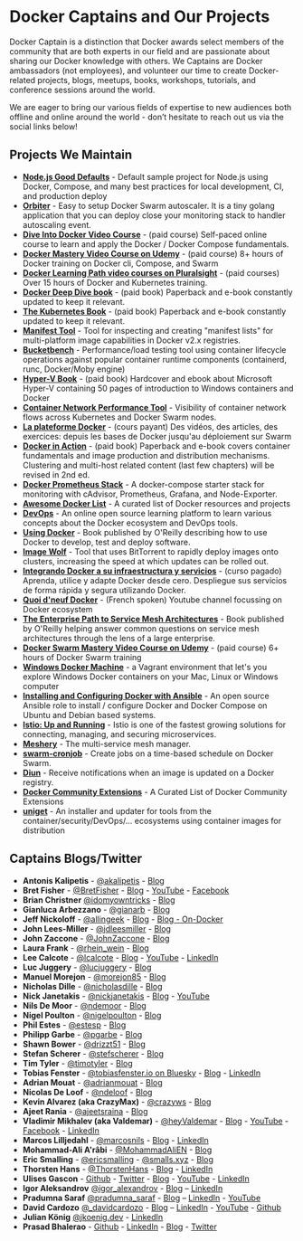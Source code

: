 # Docker Captains and Our Projects

Docker Captain is a distinction that Docker awards select members of the community that are both experts
in our field and are passionate about sharing our Docker knowledge with others. We Captains are Docker
ambassadors (not employees), and volunteer our time to create Docker-related projects, blogs, meetups,
books, workshops, tutorials, and conference sessions around the world.

We are eager to bring our various fields of expertise to new audiences both offline and online
around the world - don’t hesitate to reach out us via the social links below!

## Projects We Maintain

  - [**Node.js Good Defaults**](https://github.com/BretFisher/node-docker-good-defaults) - Default sample
  project for Node.js using Docker, Compose, and many best practices for local development, CI, and production deploy
  - [**Orbiter**](https://github.com/gianarb/orbiter) - Easy to setup Docker Swarm autoscaler. It is a tiny golang application that you can deploy close your monitoring stack to handler autoscaling event.
  - [**Dive Into Docker Video Course**](https://diveintodocker.com) - (paid course) Self-paced online course to learn and apply the Docker / Docker Compose fundamentals.
  - [**Docker Mastery Video Course on Udemy**](https://bretfisher.com/dockermastery) - (paid course) 8+ hours of Docker training on Docker cli, Compose, and Swarm
  - [**Docker Learning Path video courses on Pluralsight**](https://www.pluralsight.com/paths/docker) - (paid courses) Over 15 hours of Docker and Kubernetes training.
  - [**Docker Deep Dive book**](https://www.amazon.com/Docker-Deep-Dive-Nigel-Poulton/dp/1521822808/ref=sr_1_1?ie=UTF8&qid=1508709727&sr=8-1&keywords=docker+deep+dive) - (paid book) Paperback and e-book constantly updated to keep it relevant.
  - [**The Kubernetes Book**](https://www.amazon.com/Kubernetes-Book-Nigel-Poulton/dp/1521823634/ref=sr_1_3?s=books&ie=UTF8&qid=1508709840&sr=1-3&keywords=kubernetes) - (paid book) Paperback and e-book constantly updated to keep it relevant.
  - [**Manifest Tool**](https://github.com/estesp/manifest-tool) - Tool for inspecting and creating "manifest lists" for multi-platform image capabilities in Docker v2.x registries.
  - [**Bucketbench**](https://github.com/estesp/bucketbench) - Performance/load testing tool using container lifecycle operations against popular container runtime components (containerd, runc, Docker/Moby engine)
  - [**Hyper-V Book**](https://www.rheinwerk-verlag.de/microsoft-hyper-v_4229/) - (paid book) Hardcover and ebook about Microsoft Hyper-V containing 50 pages of introduction to Windows containers and Docker
  - [**Container Network Performance Tool**](https://github.com/solarwinds/containers/tree/master/cnpt) - Visibility of container network flows across Kubernetes and Docker Swarm nodes.
  - [**La plateforme Docker**](https://www.udemy.com/la-plateforme-docker/) - (cours payant) Des vidéos, des articles, des exercices: depuis les bases de Docker jusqu'au déploiement sur Swarm
  - [**Docker in Action**](https://www.amazon.com/Docker-Action-Jeff-Nickoloff/dp/1633430235) - (paid book) Paperback and e-book covers container fundamentals and image production and distribution mechanisms. Clustering and multi-host related content (last few chapters) will be revised in 2nd ed.
  - [**Docker Prometheus Stack**](https://github.com/vegasbrianc/prometheus) - A docker-compose starter stack for monitoring with cAdvisor, Prometheus, Grafana, and Node-Exporter.
  - [**Awesome Docker List**](https://github.com/veggiemonk/awesome-docker) - A curated list of Docker resources and projects
  - [**DevOps**](https://github.com/Pradumnasaraf/DevOps) - An online open source learning platform to learn various concepts about the Docker ecosystem and DevOps tools.
  - [**Using Docker**](http://shop.oreilly.com/product/0636920035671.do) - Book published by O'Reilly describing how to use Docker to develop, test and deploy software.
  - [**Image Wolf**](https://github.com/ContainerSolutions/ImageWolf) - Tool that uses BitTorrent to rapidly deploy images onto clusters, increasing the speed at which updates can be rolled out.
  - [**Integrando Docker a su infraestructura y servicios**](https://www.udemy.com/integrando-docker-a-su-infraestrucutra-y-servicios) - (curso pagado) Aprenda, utilice y adapte Docker desde cero. Despliegue sus servicios de forma rápida y segura utilizando Docker.
  - [**Quoi d'neuf Docker**](https://www.youtube.com/c/quoideneufdocker) - (French spoken) Youtube channel focussing on Docker ecosystem
  - [**The Enterprise Path to Service Mesh Architectures**](https://blog.gingergeek.com/2018/08/now-available-the-enterprise-path-to-service-mesh-architectures/) - Book published by O'Reilly helping answer common questions on service mesh architectures through the lens of a large enterprise.
  - [**Docker Swarm Mastery Video Course on Udemy**](https://bretfisher.com/dockerswarmmastery) - (paid course) 6+ hours of Docker Swarm training
  - [**Windows Docker Machine**](https://github.com/StefanScherer/windows-docker-machine) - a Vagrant environment that let's you explore Windows Docker containers on your Mac, Linux or Windows computer
  - [**Installing and Configuring Docker with Ansible**](https://github.com/nickjj/ansible-docker) - An open source Ansible role to install / configure Docker and Docker Compose on Ubuntu and Debian based systems.
  - [**Istio: Up and Running**](https://layer5.io/books/istio-up-and-running) - Istio is one of the fastest growing solutions for connecting, managing, and securing microservices.
  - [**Meshery**](https://layer5.io/meshery) - The multi-service mesh manager.
  - [**swarm-cronjob**](https://github.com/crazy-max/swarm-cronjob) - Create jobs on a time-based schedule on Docker Swarm.
  - [**Diun**](https://github.com/crazy-max/diun) - Receive notifications when an image is updated on a Docker registry.
  - [**Docker Community Extensions**](https://github.com/collabnix/docker-community-extensions) - A Curated List of Docker Community Extensions
  - [**uniget**](https://uniget.dev) - An installer and updater for tools from the container/security/DevOps/... ecosystems using container images for distribution

## Captains Blogs/Twitter
  - **Antonis Kalipetis** - [@akalipetis](https://twitter.com/akalipetis) - [Blog](https://www.akalipetis.com)
  - **Bret Fisher** - [@BretFisher](https://twitter.com/bretfisher) - [Blog](https://www.bretfisher.com) - [YouTube](https://www.youtube.com/c/BretFisherITPro) - [Facebook](https://www.facebook.com/bretfisher.devops)
  - **Brian Christner** [@idomyowntricks](https://twitter.com/idomyowntricks) - [Blog](https://brianchristner.io)
  - **Gianluca Arbezzano** - [@gianarb](https://twitter.com/gianarb) - [Blog](https://gianarb.it)
  - **Jeff Nickoloff** - [@allingeek](https://twitter.com/allingeek) - [Blog](https://medium.com/@allingeek) - [Blog - On-Docker](https://medium.com/on-docker)
  - **John Lees-Miller** - [@jdleesmiller](https://twitter.com/jdleesmiller) - [Blog](http://jdlm.info/)
  - **John Zaccone** - [@JohnZaccone](https://twitter.com/JohnZaccone) - [Blog](http://johnzaccone.io)
  - **Laura Frank** - [@rhein_wein](https://twitter.com/rhein_wein) - [Blog](https://blog.codeship.com/author/laurafrank/)
  - **Lee Calcote** - [@lcalcote](https://twitter.com/lcalcote) - [Blog](https://gingergeek.com) - [YouTube](https://www.youtube.com/watch?v=Wcn4Ji__DCA&list=PLYjO73_1efChX9NuRaU7WocTbgrfvCoPE) - [LinkedIn](https://linkedin.com/in/leecalcote)
  - **Luc Juggery** - [@lucjuggery](https://twitter.com/lucjuggery) - [Blog](https://medium.com/lucjuggery)
  - **Manuel Morejon** - [@morejon85](https://twitter.com/morejon85) - [Blog](http://mmorejon.github.io)
  - **Nicholas Dille** - [@nicholasdille](https://twitter.com/nicholasdille) - [Blog](http://dille.name)
  - **Nick Janetakis** - [@nickjanetakis](https://twitter.com/nickjanetakis) - [Blog](https://nickjanetakis.com) - [YouTube](https://www.youtube.com/c/nickjanetakis)
  - **Nils De Moor** - [@ndemoor](https://twitter.com/ndemoor) - [Blog](https://cntnr.io)
  - **Nigel Poulton** - [@nigelpoulton](https://twitter.com/nigelpoulton) - [Blog](http://nigelpoulton.com)
  - **Phil Estes** - [@estesp](https://twitter.com/estesp) - [Blog](https://integratedcode.us)
  - **Philipp Garbe** - [@pgarbe](https://twitter.com/pgarbe) - [Blog](http://garbe.io)
  - **Shawn Bower** - [@drizzt51](https://twitter.com/drizzt51) - [Blog](https://medium.com/@shawn.bower)
  - **Stefan Scherer** - [@stefscherer](https://twitter.com/stefscherer) - [Blog](https://stefanscherer.github.io)
  - **Tim Tyler** - [@timotyler](https://twitter.com/timotyler) - [Blog](https://medium.com/@tim.tyler)
  - **Tobias Fenster** - [@tobiasfenster.io on Bluesky](https://bsky.app/profile/tobiasfenster.io) - [Blog](https://tobiasfenster.io) - [LinkedIn](https://www.linkedin.com/in/tobiasfenster/)
  - **Adrian Mouat** - [@adrianmouat](https://twitter.com/adrianmouat) - [Blog](https://container-solutions.com/author/adrianm/)
  - **Nicolas De Loof** - [@ndeloof](https://twitter.com/ndeloof) - [Blog](http://blog.loof.fr)
  - **Kevin Alvarez (aka CrazyMax)** - [@crazyws](https://twitter.com/crazyws) - [Blog](https://crazymax.dev/)
  - **Ajeet Rania** - [@ajeetsraina](https://twitter.com/ajeetsraina) - [Blog](https://collabnix.com/)
  - **Vladimir Mikhalev (aka Valdemar)** - [@heyValdemar](https://twitter.com/heyValdemar) - [Blog](https://www.heyvaldemar.com) - [YouTube](https://www.youtube.com/channel/UCf85kQ0u1sYTTTyKVpxrlyQ) - [Facebook](https://www.facebook.com/heyValdemarFB) - [LinkedIn](https://www.linkedin.com/in/heyvaldemar/)
  - **Marcos Lilljedahl** - [@marcosnils](https://twitter.com/marcosnils) - [Blog](https://www.marcosnils.com) - [LinkedIn](https://www.linkedin.com/in/marcosnils/)
  - **Mohammad-Ali A'râbi** - [@MohammadAliEN](https://twitter.com/MohammadAliEN) - [Blog](https://aerabi.medium.com)
  - **Eric Smalling** - [@ericsmalling](https://twitter.com/ericsmalling) - [@smalls.xyz](https://bsky.app/profile/smalls.xyz) - [Blog](https://www.ericsmalling.com)
  - **Thorsten Hans** - [@ThorstenHans](https://x.com/ThorstenHans) - [Blog](https://www.thorsten-hans.com) - [LinkedIn](https://www.linkedin.com/in/ThorstenHans)
  - **Ulises Gascon** - [Github](https://github.com/ulisesgascon) - [Twitter](https://www.twitter.com/kom_256/) - [Blog](https://blog.ulisesgascon.com) - [YouTube](https://www.youtube.com/channel/UC87WsLcLxxgV9ZJjoWf1pQw/) - [LinkedIn](https://www.linkedin.com/in/ulisesgascon/)
  - **Igor Aleksandrov** [@igor_alexandrov](https://x.com/igor_alexandrov) - [Blog](https://igor.works) – [LinkedIn](https://www.linkedin.com/in/igor-aleksandrov/)
  - **Pradumna Saraf** [@pradumna_saraf](https://x.com/pradumna_saraf) - [Blog](https://blog.pradumnasaraf.dev) – [LinkedIn](https://www.linkedin.com/in/pradumnasaraf/) - [YouTube](https://www.youtube.com/@pradumnasaraf)
  - **David Cardozo** [@_davidcardozo](https://x.com/_davidcardozo) - [Blog](https://www.davidcardozo.com/) – [LinkedIn](https://www.linkedin.com/in/davidcardozo/) - [YouTube](https://www.youtube.com/@davidnet) - [Github](https://github.com/Davidnet)
  - **Julian König** [@jkoenig.dev](https://bsky.app/profile/jkoenig.dev) - [LinkedIn](https://www.linkedin.com/in/jkoenig134/)
  - **Prasad Bhalerao** - [Github](https://github.com/prasad89) - [LinkedIn](https://www.linkedin.com/in/prasad89/) - [Blog](https://dev.to/prasadb89) - [Twitter](https://www.twitter.com/prasad_8nine)

